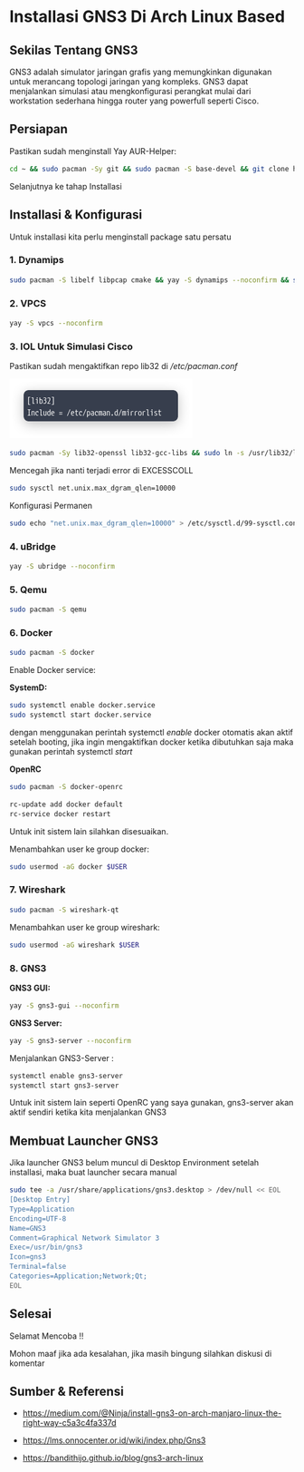 # Installasi GNS3 Di Arch Linux Based


## Sekilas Tentang GNS3

GNS3 adalah simulator jaringan grafis yang memungkinkan digunakan untuk merancang topologi jaringan yang kompleks. GNS3 dapat menjalankan simulasi atau mengkonfigurasi perangkat mulai dari workstation sederhana hingga router yang powerfull seperti Cisco.

## Persiapan

Pastikan sudah menginstall Yay AUR-Helper:

```bash
cd ~ && sudo pacman -Sy git && sudo pacman -S base-devel && git clone https://aur.archlinux.org/yay.git && cd yay && makepkg -si
```
Selanjutnya ke tahap Installasi

## Installasi & Konfigurasi

Untuk installasi kita perlu menginstall package satu persatu

### 1. Dynamips

```bash
sudo pacman -S libelf libpcap cmake && yay -S dynamips --noconfirm && sudo setcap cap_net_admin,cap_net_raw=ep $(which dynamips)
```

### 2. VPCS

```bash
yay -S vpcs --noconfirm
```

### 3. IOL Untuk Simulasi Cisco

Pastikan sudah mengaktifkan repo lib32 di */etc/pacman.conf*

![lib32](/img/lib32.png 'Mengaktifkan Repository 32 Bit')

```bash
sudo pacman -Sy lib32-openssl lib32-gcc-libs && sudo ln -s /usr/lib32/libcrypto.so.1.0.0 /usr/lib32/libcrypto.so.4
```
Mencegah jika nanti terjadi error di EXCESSCOLL

```bash
sudo sysctl net.unix.max_dgram_qlen=10000
```
Konfigurasi Permanen

```bash
sudo echo "net.unix.max_dgram_qlen=10000" > /etc/sysctl.d/99-sysctl.conf
```
### 4. uBridge

```bash
yay -S ubridge --noconfirm
```

### 5. Qemu

```bash
sudo pacman -S qemu
```

### 6. Docker

```bash
sudo pacman -S docker
```
Enable Docker service:

**SystemD:**

```bash
sudo systemctl enable docker.service
sudo systemctl start docker.service
```
dengan menggunakan perintah systemctl *enable* docker otomatis akan aktif setelah booting, jika ingin mengaktifkan docker ketika dibutuhkan saja maka gunakan perintah systemctl *start*   

**OpenRC**

```bash
sudo pacman -S docker-openrc
```

```bash
rc-update add docker default
rc-service docker restart
```
Untuk init sistem lain silahkan disesuaikan.

Menambahkan user ke group docker:

```bash
sudo usermod -aG docker $USER
```

### 7. Wireshark

```bash
sudo pacman -S wireshark-qt
```
Menambahkan user ke group wireshark:

```bash
sudo usermod -aG wireshark $USER
```

### 8. GNS3

**GNS3 GUI:**

```bash
yay -S gns3-gui --noconfirm
```

**GNS3 Server:**

```bash
yay -S gns3-server --noconfirm
```

Menjalankan GNS3-Server :

```bash
systemctl enable gns3-server
systemctl start gns3-server
```
Untuk init sistem lain seperti OpenRC yang saya gunakan, gns3-server akan aktif sendiri ketika kita menjalankan GNS3

## Membuat Launcher GNS3

Jika launcher GNS3 belum muncul di Desktop Environment setelah installasi, maka buat launcher secara manual

```bash
sudo tee -a /usr/share/applications/gns3.desktop > /dev/null << EOL
[Desktop Entry]
Type=Application
Encoding=UTF-8
Name=GNS3
Comment=Graphical Network Simulator 3
Exec=/usr/bin/gns3
Icon=gns3
Terminal=false
Categories=Application;Network;Qt;
EOL
```

## Selesai

Selamat Mencoba !!

Mohon maaf jika ada kesalahan, jika masih bingung silahkan diskusi di komentar

##  Sumber & Referensi

* https://medium.com/@Ninja/install-gns3-on-arch-manjaro-linux-the-right-way-c5a3c4fa337d

* https://lms.onnocenter.or.id/wiki/index.php/Gns3

* https://bandithijo.github.io/blog/gns3-arch-linux

